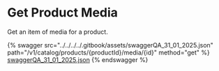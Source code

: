 # Get Product Media

Get an item of media for a product.

{% swagger src="../../../../.gitbook/assets/swaggerQA_31_01_2025.json" path="/v1/catalog/products/{productId}/media/{id}" method="get" %}
[swaggerQA_31_01_2025.json](../../../../.gitbook/assets/swaggerQA_31_01_2025.json)
{% endswagger %}
